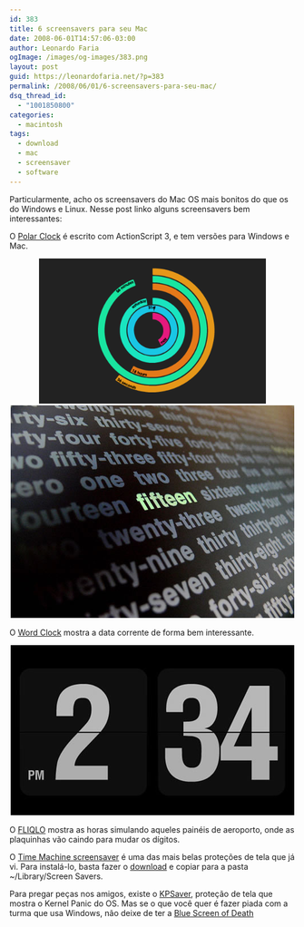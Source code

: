 ```yaml
---
id: 383
title: 6 screensavers para seu Mac
date: 2008-06-01T14:57:06-03:00
author: Leonardo Faria
ogImage: /images/og-images/383.png
layout: post
guid: https://leonardofaria.net/?p=383
permalink: /2008/06/01/6-screensavers-para-seu-mac/
dsq_thread_id:
  - "1001850800"
categories:
  - macintosh
tags:
  - download
  - mac
  - screensaver
  - software
---
```

Particularmente, acho os screensavers do Mac OS mais bonitos do que os do Windows e Linux. Nesse post linko alguns screensavers bem interessantes:

O [Polar Clock](http://blog.pixelbreaker.com/polarclock) é escrito com ActionScript 3, e tem versões para Windows e Mac.  


<center>
  <a href='http://blog.pixelbreaker.com/polarclock/'><img src="/wp-content/uploads/2008/05/ss1.png" width="400" alt="" title="polar clock" /></a>
</center>

<!--more-->

  


<center>
  <a href='http://www.simonheys.com/2008/05/17/word-clock-in-18-languages/'><img src="/wp-content/uploads/2008/05/ss2.jpg" alt="" title="word clock" /></a>
</center>

O [Word Clock](http://www.simonheys.com/2008/05/17/word-clock-in-18-languages/) mostra a data corrente de forma bem interessante.

<center>
  <a href='http://www.9031.com/downloads/screensavers.html'><img src="/wp-content/uploads/2008/05/ss3.jpg" alt="" title="Fliqlo" /></a>
</center>

O [FLIQLO](http://www.9031.com/downloads/screensavers.html) mostra as horas simulando aqueles painéis de aeroporto, onde as plaquinhas vão caindo para mudar os dígitos.

O [Time Machine screensaver](http://bodysoulspirit.deviantart.com/art/Time-Machine-Saver-Update-80034933) é uma das mais belas proteções de tela que já vi. Para instalá-lo, basta fazer o [download](http://www.deviantart.com/download/80034933/Time_Machine_Saver_Update_by_bodysoulspirit.zip) e copiar para a pasta ~/Library/Screen Savers.

Para pregar peças nos amigos, existe o [KPSaver](http://doomlaser.com/?p=12), proteção de tela que mostra o Kernel Panic do OS. Mas se o que você quer é fazer piada com a turma que usa Windows, não deixe de ter a [Blue Screen of Death](http://mac.softpedia.com/get/Screensavers/Blue-Screen-of-Death-SS.shtml)
